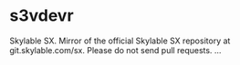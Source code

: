 # s3vdevr
Skylable SX. Mirror of the official Skylable SX repository at git.skylable.com/sx. Please do not send pull requests. …
